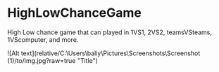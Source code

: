 # HighLowChanceGame
High Low chance game that can played in 1VS1, 2VS2, teamsVSteams, 1VScomputer, and more.

![Alt text](relative/C:\Users\baliy\Pictures\Screenshots\Screenshot (1)/to/img.jpg?raw=true "Title")
